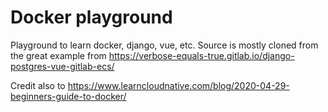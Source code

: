 # Docker playground
Playground to learn docker, django, vue, etc. Source is mostly cloned from the great example from https://verbose-equals-true.gitlab.io/django-postgres-vue-gitlab-ecs/ 

Credit also to https://www.learncloudnative.com/blog/2020-04-29-beginners-guide-to-docker/